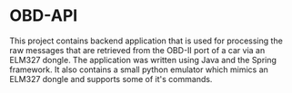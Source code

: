 # OBD-API
This project contains backend application that is used for processing the raw messages that are retrieved from the OBD-II port of a car via an ELM327 dongle. The application was written using Java and the Spring framework. It also contains a small python emulator which mimics an ELM327 dongle and supports some of it's commands.
